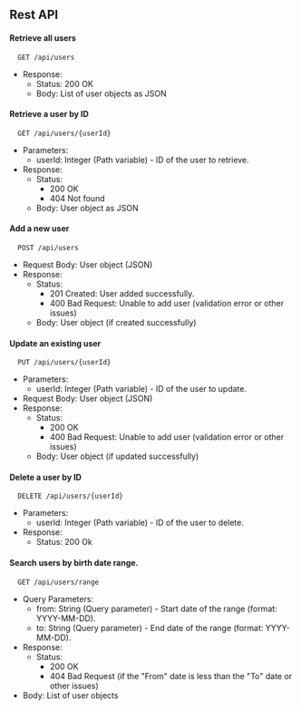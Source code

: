 
## Rest API

#### Retrieve all users

```http
  GET /api/users
```

- Response:
   - Status: 200 OK
   - Body: List of user objects as JSON

#### Retrieve a user by ID

```http
  GET /api/users/{userId}
```

- Parameters:
  - userId: Integer (Path variable) - ID of the user to retrieve.
- Response:
   - Status: 
       - 200 OK
       - 404 Not found
   - Body: User object as JSON

#### Add a new user

```http
  POST /api/users
```

- Request Body: User object (JSON)
- Response:
   - Status:
       - 201 Created: User added successfully.
       - 400 Bad Request: Unable to add user (validation error or other issues)
    - Body: User object (if created successfully)

#### Update an existing user

```http
  PUT /api/users/{userId}
```

- Parameters:
   - userId: Integer (Path variable) - ID of the user to update.
- Request Body: User object (JSON)
- Response:
    - Status: 
        - 200 OK
        - 400 Bad Request: Unable to add user (validation error or other issues)
    - Body: User object (if updated  successfully)

#### Delete a user by ID

```http
  DELETE /api/users/{userId}
```

- Parameters:
   - userId: Integer (Path variable) - ID of the user to delete.
- Response:
   - Status: 200 Ok

#### Search users by birth date range.

```http
  GET /api/users/range
```

- Query Parameters:
    - from: String (Query parameter) - Start date of the range (format: YYYY-MM-DD).
    - to: String (Query parameter) - End date of the range (format: YYYY-MM-DD).
- Response:
    - Status:
      -  200 OK
      -  404 Bad Request (if the "From" date is less than the "To" date or other issues)
- Body: List of user objects
